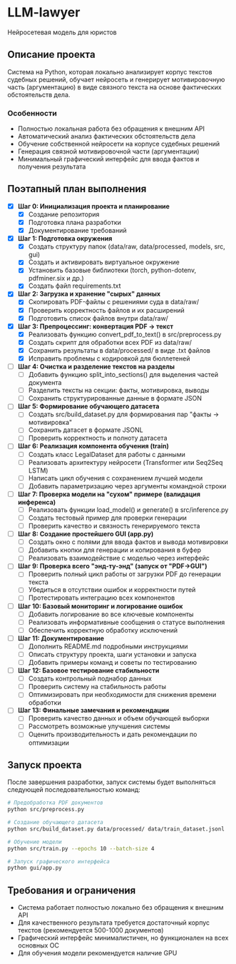 # LLM-lawyer
Нейросетевая модель для юристов

## Описание проекта
Система на Python, которая локально анализирует корпус текстов судебных решений, обучает нейросеть и генерирует мотивировочную часть (аргументацию) в виде связного текста на основе фактических обстоятельств дела.

### Особенности
- Полностью локальная работа без обращения к внешним API
- Автоматический анализ фактических обстоятельств дела
- Обучение собственной нейросети на корпусе судебных решений
- Генерация связной мотивировочной части (аргументации)
- Минимальный графический интерфейс для ввода фактов и получения результата

## Поэтапный план выполнения
- [x] **Шаг 0: Инициализация проекта и планирование**
  - [x] Создание репозитория
  - [x] Подготовка плана разработки
  - [x] Документирование требований

- [x] **Шаг 1: Подготовка окружения**
  - [x] Создать структуру папок (data/raw, data/processed, models, src, gui)
  - [x] Создать и активировать виртуальное окружение
  - [x] Установить базовые библиотеки (torch, python-dotenv, pdfminer.six и др.)
  - [x] Создать файл requirements.txt

- [x] **Шаг 2: Загрузка и хранение "сырых" данных**
  - [x] Скопировать PDF-файлы с решениями суда в data/raw/
  - [x] Проверить корректность файлов и их расширений
  - [x] Подготовить список файлов внутри data/raw/

- [x] **Шаг 3: Препроцессинг: конвертация PDF → текст**
  - [x] Реализовать функцию convert_pdf_to_text() в src/preprocess.py
  - [x] Создать скрипт для обработки всех PDF из data/raw/
  - [x] Сохранить результаты в data/processed/ в виде .txt файлов
  - [x] Исправить проблемы с кодировкой для бюллетеней

- [ ] **Шаг 4: Очистка и разделение текстов на разделы**
  - [ ] Добавить функцию split_into_sections() для выделения частей документа
  - [ ] Разделить тексты на секции: факты, мотивировка, выводы
  - [ ] Сохранить структурированные данные в формате JSON

- [ ] **Шаг 5: Формирование обучающего датасета**
  - [ ] Создать src/build_dataset.py для формирования пар "факты → мотивировка"
  - [ ] Сохранить датасет в формате JSONL
  - [ ] Проверить корректность и полноту датасета

- [ ] **Шаг 6: Реализация компонента обучения (train)**
  - [ ] Создать класс LegalDataset для работы с данными
  - [ ] Реализовать архитектуру нейросети (Transformer или Seq2Seq LSTM)
  - [ ] Написать цикл обучения с сохранением лучшей модели
  - [ ] Добавить параметризацию через аргументы командной строки

- [ ] **Шаг 7: Проверка модели на "сухом" примере (валидация инференса)**
  - [ ] Реализовать функции load_model() и generate() в src/inference.py
  - [ ] Создать тестовый пример для проверки генерации
  - [ ] Проверить качество и связность генерируемого текста

- [ ] **Шаг 8: Создание простейшего GUI (app.py)**
  - [ ] Создать окно с полями для ввода фактов и вывода мотивировки
  - [ ] Добавить кнопки для генерации и копирования в буфер
  - [ ] Реализовать взаимодействие с моделью через интерфейс

- [ ] **Шаг 9: Проверка всего "энд-ту-энд" (запуск от "PDF→GUI")**
  - [ ] Проверить полный цикл работы от загрузки PDF до генерации текста
  - [ ] Убедиться в отсутствии ошибок и корректности путей
  - [ ] Протестировать интеграцию всех компонентов

- [ ] **Шаг 10: Базовый мониторинг и логирование ошибок**
  - [ ] Добавить логирование во все ключевые компоненты
  - [ ] Реализовать информативные сообщения о статусе выполнения
  - [ ] Обеспечить корректную обработку исключений

- [ ] **Шаг 11: Документирование**
  - [ ] Дополнить README.md подробными инструкциями
  - [ ] Описать структуру проекта, шаги установки и запуска
  - [ ] Добавить примеры команд и советы по тестированию

- [ ] **Шаг 12: Базовое тестирование стабильности**
  - [ ] Создать контрольный поднабор данных
  - [ ] Проверить систему на стабильность работы
  - [ ] Оптимизировать при необходимости для снижения времени обработки

- [ ] **Шаг 13: Финальные замечания и рекомендации**
  - [ ] Проверить качество данных и объем обучающей выборки
  - [ ] Рассмотреть возможные улучшения системы
  - [ ] Оценить производительность и дать рекомендации по оптимизации

## Запуск проекта
После завершения разработки, запуск системы будет выполняться следующей последовательностью команд:

```bash
# Предобработка PDF документов
python src/preprocess.py

# Создание обучающего датасета
python src/build_dataset.py data/processed/ data/train_dataset.jsonl

# Обучение модели
python src/train.py --epochs 10 --batch-size 4

# Запуск графического интерфейса
python gui/app.py
```

## Требования и ограничения
- Система работает полностью локально без обращения к внешним API
- Для качественного результата требуется достаточный корпус текстов (рекомендуется 500-1000 документов)
- Графический интерфейс минималистичен, но функционален на всех основных ОС
- Для обучения модели рекомендуется наличие GPU
